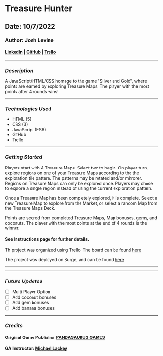 # Treasure Hunter

## Date: 10/7/2022

### Author: Josh Levine

#### [LinkedIn](www.linkedin.com/in/joshua-levine-43b076233) | [GitHub](https://github.com/jadlevine) | [Trello](https://trello.com/b/msb0rZe6/treasure-hunter-game-project)

---

### **_Description_**

A JavaScript/HTML/CSS homage to the game "Silver and Gold", where points are earned by exploring Treasure Maps. The player with the most points after 4 rounds wins!

---

### **_Technologies Used_**

- HTML (5)
- CSS (3)
- JavaScript (ES6)
- GitHub
- Trello

---

### **_Getting Started_**

Players start with 4 Treasure Maps. Select two to begin. On player turn, explore regions on one of your Treasure Maps according to the the exploration tile pattern. The patterns may be rotated and/or mirrorer. Regions on Treasure Maps can only be explored once. Players may chose to explore a single region instead of using the current exploration pattern.

Once a Treasure Map has been completely explored, it is complete. Select a new Treasure Map to explore from the Market, or select a random Map from the Treasure Maps Deck.

Points are scored from completed Treasure Maps, Map bonuses, gems, and coconuts. The player with the most points at the end of 4 rounds is the winner.

#### **See Instructions page for further details.**

Th project was organized using Trello. The board can be found [here](https://trello.com/b/msb0rZe6)

The project was deployed on Surge, and can be found [here](https://surge.sh/)

---

---

### **_Future Updates_**

- [ ] Multi Player Option
- [ ] Add coconut bonuses
- [ ] Add gem bonuses
- [ ] Add banana bonuses

---

### **_Credits_**

#### Original Game Publisher [PANDASAURUS GAMES](https://pandasaurusgames.com/products/silver-and-gold)

#### GA Instructor: [Michael Lackey](https://michaellackey.com/)
